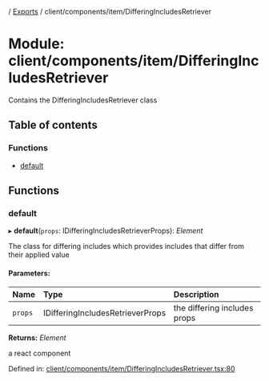 [](../README.md) / [Exports](../modules.md) / client/components/item/DifferingIncludesRetriever

# Module: client/components/item/DifferingIncludesRetriever

Contains the DifferingIncludesRetriever class

## Table of contents

### Functions

- [default](client_components_item_differingincludesretriever.md#default)

## Functions

### default

▸ **default**(`props`: IDifferingIncludesRetrieverProps): *Element*

The class for differing includes which provides includes that differ from their applied value

#### Parameters:

Name | Type | Description |
:------ | :------ | :------ |
`props` | IDifferingIncludesRetrieverProps | the differing includes props   |

**Returns:** *Element*

a react component

Defined in: [client/components/item/DifferingIncludesRetriever.tsx:80](https://github.com/onzag/itemize/blob/0569bdf2/client/components/item/DifferingIncludesRetriever.tsx#L80)

